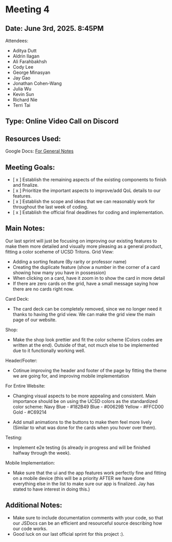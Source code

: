 # Meeting 4

## Date: June 3rd, 2025. 8:45PM

Attendees:
- Aditya Dutt
- Aldrin Ilagan
- Ali Farahbakhsh
- Cody Lee
- George Minasyan
- Jay Gao
- Jonathan Cohen-Wang
- Julia Wu
- Kevin Sun
- Richard Nie
- Terri Tai

## Type: Online Video Call on Discord

## Resources Used:
Google Docs: [For General Notes](https://docs.google.com/document/d/1cVjgjiC7jq2INrBKUzjOeof_UtfLBN9KkbjJG4yizk8/edit?usp=sharing)

## Meeting Goals:

- [ x ] Establish the remaining aspects of the existing components to finish and finalize.
- [ x ] Prioritize the important aspects to improve/add QoL details to our features.
- [ x ] Establish the scope and ideas that we can reasonably work for throughout the last week of coding.
- [ x ] Establish the official final deadlines for coding and implementation.

## Main Notes:

Our last sprint will just be focusing on improving our existing features to make them more detailed and visually more pleasing as a general product, fitting a color sceheme of UCSD Tritons.
Grid View:
- Adding a sorting feature (By rarity or professor name)
- Creating the duplicate feature (show a number in the corner of a card showing how many you have in possession)
- When clicking on a card, have it zoom in to show the card in more detail
- If there are zero cards on the grid, have a small message saying how there are no cards right now.

Card Deck:
- The card deck can be completely removed, since we no longer need it thanks to having the grid view. We can make the grid view the main page of our website.

Shop:
- Make the shop look prettier and fit the color scheme (Colors codes are written at the end). Outside of that, not much else to be implemented due to it functionally working well.

Header/Footer:
- Cotinue improving the header and footer of the page by fitting the theme we are going for, and improving mobile implementation

For Entire Website:
- Changing visual aspects to be more appealing and consistent. Main importance should be on using the UCSD colors as the standardized color scheme:
Navy Blue - #182B49 
Blue - #00629B
Yellow -  #FFCD00
Gold - #C69214

- Add small animations to the buttons to make them feel more lively (Similar to what was done for the cards when you hover over them).

Testing:
- Implement e2e testing (is already in progress and will be finished halfway through the week).

Mobile Implementation:
- Make sure that the ui and the app features work perfectly fine and fitting on a mobile device (this will be a priority AFTER we have done everything else in the list to make sure our app is finalized. Jay has stated to have interest in doing this.)

## Additional Notes:
- Make sure to include documentation comments with your code, so that our JSDocs can be an efficient and resourceful source describing how our code works.
- Good luck on our last official sprint for this project :).

